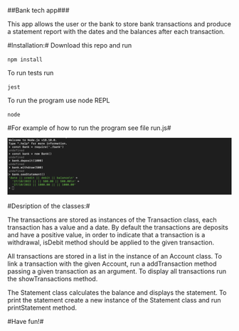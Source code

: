 ##Bank tech app###

This app allows the user or the bank to store bank transactions and produce a statement report with the dates and the balances after each transaction.

#Installation:#
Download this repo and run 

`npm install`

To run tests run 

`jest`

To run the program use node REPL 

`node`

#For example of how to run the program see file run.js#

![screenshot](./example_screenshot.png)

#Desription of the classes:#

The transactions are stored as instances of the Transaction class, each transaction has a value and a date. By default the transactions are deposits and have a positive value, in order to indicate that a transaction is a withdrawal, isDebit method should be applied to the given transaction.

All transactions are stored in a list in the instance of an Account class. To link a transaction with the given Account, run a addTransaction method passing a given transaction as an argument. To display all transactions run the showTransactions method.

The Statement class calculates the balance and displays the statement. To print the statement create a new instance of the Statement class and run printStatement method.


#Have fun!#